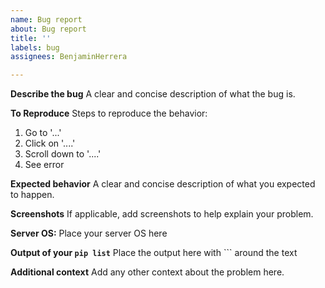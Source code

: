 ```yaml
---
name: Bug report
about: Bug report
title: ''
labels: bug
assignees: BenjaminHerrera

---
```


**Describe the bug**
A clear and concise description of what the bug is.

**To Reproduce**
Steps to reproduce the behavior:
1. Go to '...'
2. Click on '....'
3. Scroll down to '....'
4. See error

**Expected behavior**
A clear and concise description of what you expected to happen.

**Screenshots**
If applicable, add screenshots to help explain your problem.

**Server OS:**
Place your server OS here

**Output of your `pip list`**
Place the output here with \`\`\` around the text

**Additional context**
Add any other context about the problem here.
